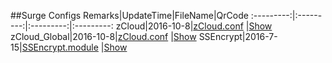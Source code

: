 ##Surge Configs
Remarks|UpdateTime|FileName|QrCode
:---------:|:---------:|:---------:|:---------:
zCloud|2016-10-8|[zCloud.conf](https://raw.githubusercontent.com/Brywmzl/Conf/master/ConfFile/zCloud.conf) |[Show](http://qr.liantu.com/api.php?&w=500&text=https://raw.githubusercontent.com/Brywmzl/Conf/master/ConfFile/zCloud.conf)
zCloud_Global|2016-10-8|[zCloud.conf](https://raw.githubusercontent.com/Brywmzl/Conf/master/ConfFile/zCloud_Global.conf) |[Show](http://qr.liantu.com/api.php?&w=500&text=https://raw.githubusercontent.com/Brywmzl/Conf/master/ConfFile/zCloud_Global.conf)
SSEncrypt|2016-7-15|[SSEncrypt.module](https://github.com/Brywmzl/Conf/raw/master/SSEncrypt.module) |[Show](http://qr.liantu.com/api.php?&w=500&text=https://github.com/Brywmzl/Conf/raw/master/SSEncrypt.module)
